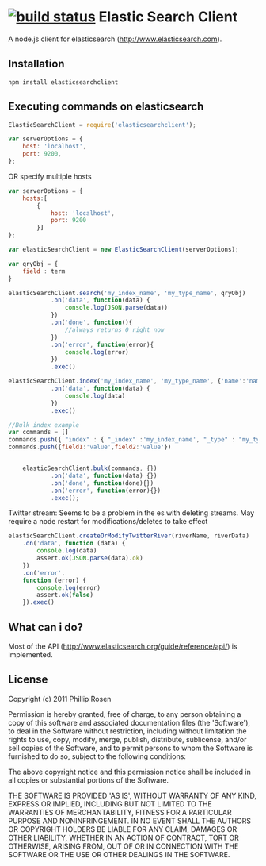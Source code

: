 [![build status](https://secure.travis-ci.org/phillro/node-elasticsearch-client.png)](http://travis-ci.org/phillro/node-elasticsearch-client)
Elastic Search Client
=====================

A node.js client for elasticsearch (http://www.elasticsearch.com). 

## Installation

```
npm install elasticsearchclient
```

## Executing commands on elasticsearch

```javascript
ElasticSearchClient = require('elasticsearchclient');

var serverOptions = {
    host: 'localhost',
    port: 9200,
};
```

OR specify multiple hosts

```javascript
var serverOptions = {
    hosts:[
        {
            host: 'localhost',
            port: 9200
        }]
};
```

```javascript
var elasticSearchClient = new ElasticSearchClient(serverOptions);

var qryObj = {
    field : term
}

elasticSearchClient.search('my_index_name', 'my_type_name', qryObj)
            .on('data', function(data) {
                console.log(JSON.parse(data))
            })
            .on('done', function(){
                //always returns 0 right now
            })
            .on('error', function(error){
                console.log(error)
            })
            .exec()

elasticSearchClient.index('my_index_name', 'my_type_name', {'name':'name', id:"1111"})
            .on('data', function(data) {
                console.log(data)
            })
            .exec()

//Bulk index example
var commands = []
commands.push({ "index" : { "_index" :'my_index_name', "_type" : "my_type_name"} })
commands.push({field1:'value',field2:'value'})


    elasticSearchClient.bulk(commands, {})
            .on('data', function(data) {})
            .on('done', function(done){})
            .on('error', function(error){})
            .exec();

```

Twitter stream:
Seems to be a problem in the es with deleting streams. May require a node restart for modifications/deletes to take effect


```javascript
elasticSearchClient.createOrModifyTwitterRiver(riverName, riverData)
    .on('data', function (data) {
        console.log(data)
        assert.ok(JSON.parse(data).ok)
    })
    .on('error',
    function (error) {
        console.log(error)
        assert.ok(false)
    }).exec()
```

## What can i do?

Most of the API (http://www.elasticsearch.org/guide/reference/api/) is implemented. 

## License

Copyright (c) 2011 Phillip Rosen

Permission is hereby granted, free of charge, to any person obtaining
a copy of this software and associated documentation files (the
'Software'), to deal in the Software without restriction, including
without limitation the rights to use, copy, modify, merge, publish,
distribute, sublicense, and/or sell copies of the Software, and to
permit persons to whom the Software is furnished to do so, subject to
the following conditions:

The above copyright notice and this permission notice shall be
included in all copies or substantial portions of the Software.

THE SOFTWARE IS PROVIDED 'AS IS', WITHOUT WARRANTY OF ANY KIND,
EXPRESS OR IMPLIED, INCLUDING BUT NOT LIMITED TO THE WARRANTIES OF
MERCHANTABILITY, FITNESS FOR A PARTICULAR PURPOSE AND NONINFRINGEMENT.
IN NO EVENT SHALL THE AUTHORS OR COPYRIGHT HOLDERS BE LIABLE FOR ANY
CLAIM, DAMAGES OR OTHER LIABILITY, WHETHER IN AN ACTION OF CONTRACT,
TORT OR OTHERWISE, ARISING FROM, OUT OF OR IN CONNECTION WITH THE
SOFTWARE OR THE USE OR OTHER DEALINGS IN THE SOFTWARE.